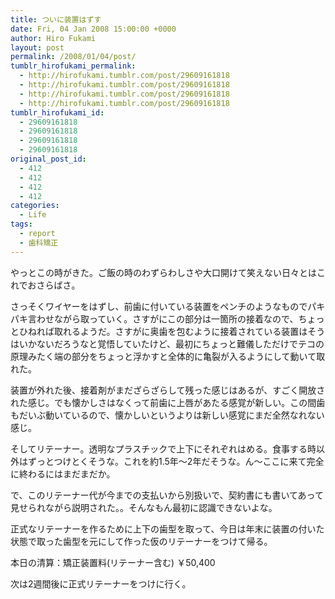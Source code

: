 ```yaml
---
title: ついに装置はずす
date: Fri, 04 Jan 2008 15:00:00 +0000
author: Hiro Fukami
layout: post
permalink: /2008/01/04/post/
tumblr_hirofukami_permalink:
  - http://hirofukami.tumblr.com/post/29609161818
  - http://hirofukami.tumblr.com/post/29609161818
  - http://hirofukami.tumblr.com/post/29609161818
  - http://hirofukami.tumblr.com/post/29609161818
tumblr_hirofukami_id:
  - 29609161818
  - 29609161818
  - 29609161818
  - 29609161818
original_post_id:
  - 412
  - 412
  - 412
  - 412
categories:
  - Life
tags:
  - report
  - 歯科矯正
---
```

<div class="section">
  <p>
    やっとこの時がきた。ご飯の時のわずらわしさや大口開けて笑えない日々とはこれでおさらばさ。
  </p>
  
  <p>
    さっそくワイヤーをはずし、前歯に付いている装置をペンチのようなものでパキパキ言わせながら取っていく。さすがにこの部分は一箇所の接着なので、ちょっとひねれば取れるようだ。さすがに奥歯を包むように接着されている装置はそうはいかないだろうなと覚悟していたけど、最初にちょっと難儀しただけでテコの原理みたく端の部分をちょっと浮かすと全体的に亀裂が入るようにして動いて取れた。
  </p>
  
  <p>
    装置が外れた後、接着剤がまだざらざらして残った感じはあるが、すごく開放された感じ。でも懐かしさはなくって前歯に上唇があたる感覚が新しい。この間歯もだいぶ動いているので、懐かしいというよりは新しい感覚にまだ全然なれない感じ。
  </p>
  
  <p>
    そしてリテーナー。透明なプラスチックで上下にそれぞれはめる。食事する時以外はずっとつけとくそうな。これを約1.5年～2年だそうな。ん～ここに来て完全に終わるにはまだまだか。
  </p>
  
  <p>
    で、このリテーナー代が今までの支払いから別扱いで、契約書にも書いてあって見せられながら説明された。。そんなもん最初に認識できないよな。
  </p>
  
  <p>
    正式なリテーナーを作るために上下の歯型を取って、今日は年末に装置の付いた状態で取った歯型を元にして作った仮のリテーナーをつけて帰る。
  </p>
  
  <p>
    本日の清算：矯正装置料(リテーナー含む) ￥50,400
  </p>
  
  <p>
    次は2週間後に正式リテーナーをつけに行く。
  </p>
</div>
